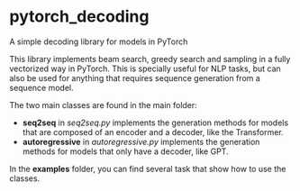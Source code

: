 # pytorch_decoding

A simple decoding library for models in PyTorch

This library implements beam search, greedy search and sampling in a fully vectorized way in PyTorch. This is specially useful for NLP tasks, but can also be 
used for anything that requires sequence generation from a sequence model.

The two main classes are found in the main folder:
* **seq2seq** in *seq2seq.py* implements the generation methods for models that are composed of an encoder and a decoder, like the Transformer.
* **autoregressive** in *autoregressive.py* implements the generation methods for models that only have a decoder, like GPT.

In the **examples** folder, you can find several task that show how to use the classes.
